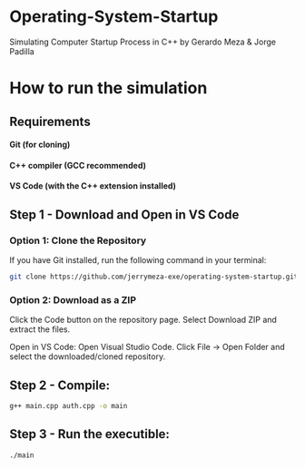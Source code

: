 # Operating-System-Startup
Simulating Computer Startup Process in C++ by Gerardo Meza &amp; Jorge Padilla 

# How to run the simulation

## Requirements
#### Git (for cloning)
#### C++ compiler (GCC recommended)
#### VS Code (with the C++ extension installed)

## Step 1 - Download and Open in VS Code

### Option 1: Clone the Repository
If you have Git installed, run the following command in your terminal:

```sh
git clone https://github.com/jerrymeza-exe/operating-system-startup.git
```
### Option 2: Download as a ZIP
Click the Code button on the repository page.
Select Download ZIP and extract the files.

Open in VS Code:
Open Visual Studio Code.
Click File → Open Folder and select the downloaded/cloned repository.

## Step 2 - Compile:
```sh
g++ main.cpp auth.cpp -o main
```

## Step 3 - Run the executible:
```sh
./main
```
